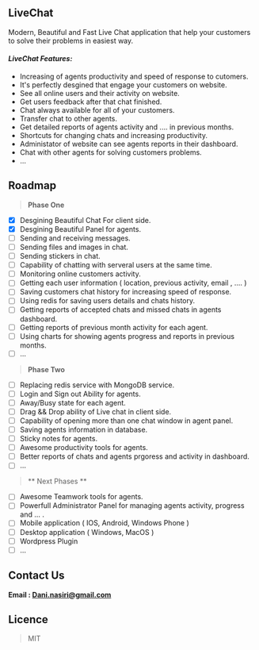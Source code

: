 ## LiveChat

Modern, Beautiful and Fast Live Chat application that help your customers to solve their problems in easiest way.

#### ***LiveChat Features:***
  * Increasing of agents productivity and speed of response to cutomers.
  * It's perfectly desgined that engage your customers on website.
  * See all online users and their activity on website.
  * Get users feedback after that chat finished.
  * Chat always available for all of your customers.
  * Transfer chat to other agents.
  * Get detailed reports of agents activity and .... in previous months.
  * Shortcuts for changing chats and increasing productivity.
  * Administator of website can see agents reports in their dashboard.
  * Chat with other agents for solving customers problems.
  * ...
  
## Roadmap
 > **Phase One**
  - [x] Desgining Beautiful Chat For client side.
  - [x] Desgining Beautiful Panel for agents.
  - [ ] Sending and receiving messages.
  - [ ] Sending files and images in chat.
  - [ ] Sending stickers in chat.
  - [ ] Capability of chatting with serveral users at the same time.
  - [ ] Monitoring online customers activity.
  - [ ] Getting each user information ( location, previous activity, email , .... )
  - [ ] Saving customers chat history for increasing speed of response.
  - [ ] Using redis for saving users details and chats history.
  - [ ] Getting reports of accepted chats and missed chats in agents dashboard.
  - [ ] Getting reports of previous month activity for each agent.
  - [ ] Using charts for showing agents progress and reports in previous months.
  - [ ] ...
  
> **Phase Two**
  - [ ] Replacing redis service with MongoDB service.
  - [ ] Login and Sign out Ability for agents.
  - [ ] Away/Busy state for each agent.
  - [ ] Drag && Drop ability of Live chat in client side.
  - [ ] Capability of opening more than one chat window in agent panel.
  - [ ] Saving agents information in database.
  - [ ] Sticky notes for agents.
  - [ ] Awesome productivity tools for agents.
  - [ ] Better reports of chats and agents prgoress and activity in dashboard.
  - [ ] ...
  
> ** Next Phases **
  - [ ] Awesome Teamwork tools for agents.
  - [ ] Powerfull Administrator Panel for managing agents activity, progress and ... .
  - [ ] Mobile application ( IOS, Android, Windows Phone )
  - [ ] Desktop application ( Windows, MacOS )
  - [ ] Wordpress Plugin
  - [ ] ...
  
## Contact Us
  **Email : Dani.nasiri@gmail.com** 

## Licence 
  > MIT
 

